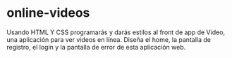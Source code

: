 # online-videos
Usando HTML Y CSS programarás y darás estilos al front de app de Video, una aplicación para ver videos en línea. Diseña el home, la pantalla de registro, el login y la pantalla de error de esta aplicación web.
